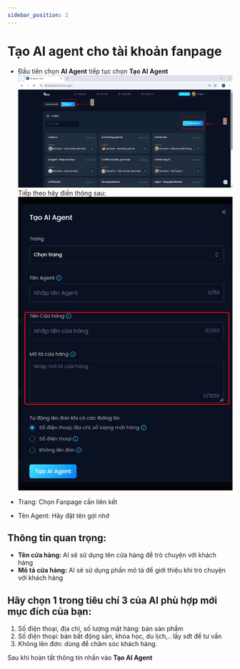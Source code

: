 ```yaml
---
sidebar_position: 2
---
```

# Tạo AI agent cho tài khoản fanpage
- Đầu tiên chọn  **AI Agent** tiếp tục chọn  **Tạo AI Agent**
![b5](b5.jpg)
Tiếp theo hãy điền thông sau:
![b6](b6.jpg)

- Trang: Chọn Fanpage cần liên kết
- Tên Agent: Hãy đặt tên gợi nhớ

## Thông tin quan trọng:
- **Tên cửa hàng:** AI sẽ sử dụng tên cửa hàng để trò chuyện với khách hàng 
- **Mô tả cửa hàng:** AI sẽ sử dụng phần mô tả để giới thiệu khi trò chuyện với khách hàng
## Hãy chọn 1 trong tiêu chí 3 của AI phù hợp mới mục đích của bạn:
1. Số điện thoại, địa chỉ, số lượng mặt hàng: bán sản phẩm
2. Số điện thoại: bán bất động sản, khóa học, du lịch,.. lấy sđt để tư vấn 
3. Không lên đơn: dùng để chăm sóc khách hàng.

Sau khi hoàn tất thông tin nhấn vào **Tạo AI Agent**